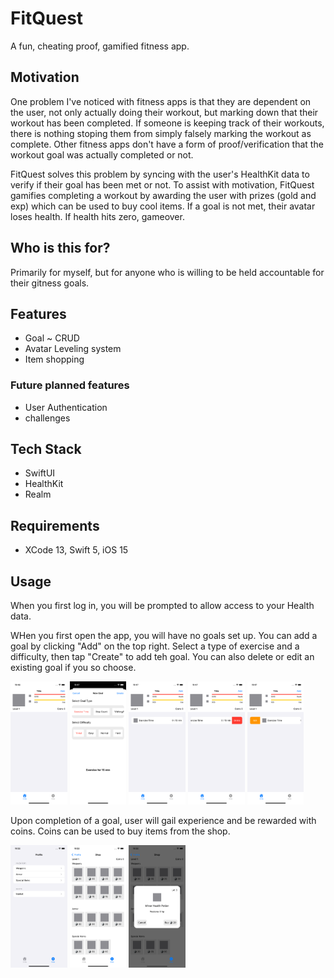 # FitQuest
A fun, cheating proof, gamified fitness app.

## Motivation
One problem I've noticed with fitness apps is that they are dependent on the user, not only actually doing their workout, but marking down that their workout has been completed. 
If someone is keeping track of their workouts, there is nothing stoping them from simply falsely marking the workout as complete.
Other fitness apps don't have a form of proof/verification that the workout goal was actually completed or not.

FitQuest solves this problem by syncing with the user's HealthKit data to verify if their goal has been met or not. 
To assist with motivation, FitQuest gamifies completing a workout by awarding the user with prizes (gold and exp) which can be used to buy cool items.
If a goal is not met, their avatar loses health. If health hits zero, gameover. 

## Who is this for?
Primarily for myself, but for anyone who is willing to be held accountable for their gitness goals.

## Features
- Goal ~ CRUD
- Avatar Leveling system
- Item shopping

### Future planned features
- User Authentication
- challenges

## Tech Stack
- SwiftUI
- HealthKit
- Realm

## Requirements
- XCode 13, Swift 5, iOS 15

## Usage
When you first log in, you will be prompted to allow access to your Health data.

WHen you first open the app, you will have no goals set up. You can add a goal by clicking "Add" on the top right. Select a type of exercise and a difficulty, then tap "Create" to add teh goal. You can also delete or edit an existing goal if you so choose.

<img src="Images/home-empty.png" width=18%> <img src="Images/create-goal.png" width=18%> <img src="Images/home-one-goal.png" width=18%> <img src="Images/home-delete-goal.png" width=18%> <img src="Images/home-edit-goal.png" width=18%> 

Upon completion of a goal, user will gail experience and be rewarded with coins. Coins can be used to buy items from the shop.

<img src="Images/profile.png" width=18%> <img src="Images/Shop.png" width=18%> <img src="Images/buy-item.png" width=18%> 





